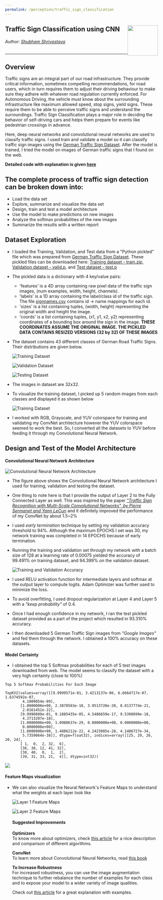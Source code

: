 ```yaml
---
permalink: /perception/traffic_sign_classification
---
```


## Traffic Sign Classification using CNN <img style="float: right;" src="/img/logo_circle.png" height="100" width="100">

###### Author: *[Shubham Shrivastava](http://www.towardsautonomy.com/#shubham)*   

---

Overview
---
Traffic signs are an integral part of our road infrastructure. They provide critical information, sometimes compelling recommendations, for road users, which in turn requires them to adjust their driving behaviour to make sure they adhere with whatever road regulation currently enforced. For Autonomous Driving, the vehicle must know about the surrounding infrastructure like maximum allowed speed, stop signs, yield signs. These require them to be able to perceive traffic signs and understand the surroundings. Traffic Sign Classification plays a major role in deciding the behavior of self-driving cars and helps them prepare for events like pedestrian crossings in advance.

Here, deep neural networks and convolutional neural networks are used to classify traffic signs. I used train and validate a model so it can classify traffic sign images using the [German Traffic Sign Dataset](http://benchmark.ini.rub.de/?section=gtsrb&subsection=dataset). After the model is trained, I tried the model on images of German traffic signs that I found on the web.

**Detailed code with explanation is given [here](/docs/perception/Traffic_Sign_Classifier.html)**

## The complete process of traffic sign detection can be broken down into:
* Load the data set
* Explore, summarize and visualize the data set
* Design, train and test a model architecture
* Use the model to make predictions on new images
* Analyze the softmax probabilities of the new images
* Summarize the results with a written report

## Dataset Exploration
* I loaded the Training, Validation, and Test data from a "Python pickled" file which was prepared from [German Traffic Sign Dataset](http://benchmark.ini.rub.de/?section=gtsrb&subsection=dataset). These pickled files can be downloaded here: [Training dataset - train.zip](/docs/perception/train.zip), [Validation dataset - valid.p](/docs/perception/valid.p), and [Test dataset - test.p](/docs/perception/test.p)
* The pickled data is a dictionary with 4 key/value pairs:
  - 'features' is a 4D array containing raw pixel data of the traffic sign images, (num examples, width, height, channels).
  - 'labels' is a 1D array containing the label/class id of the traffic sign. The file [signnames.csv](/docs/perception/signnames.csv) contains id -> name mappings for each id.
  - 'sizes' is a list containing tuples, (width, height) representing the original width and height the image.
  - 'coords' is a list containing tuples, (x1, y1, x2, y2) representing coordinates of a bounding box around the sign in the image. **THESE COORDINATES ASSUME THE ORIGINAL IMAGE. THE PICKLED DATA CONTAINS RESIZED VERSIONS (32 by 32) OF THESE IMAGES**
* The dataset contains 43 different classes of German Road Traffic Signs. Their distributions are given below.

  ![Training Dataset](/docs/perception/img/traffic_sign_detection/training_dataset.PNG)

  ![Validation Dataset](/docs/perception/img/traffic_sign_detection/validation_dataset.PNG)

  ![Testing Dataset](/docs/perception/img/traffic_sign_detection/testing_dataset.PNG)

* The images in dataset are 32x32.
* To visualize the training dataset, I picked up 5 random images from each classes and displayed it as shown below

  ![Training Dataset](/docs/perception/img/traffic_sign_detection/sample_training_dataset.PNG)

* I worked with RGB, Grayscale, and YUV colorspace for training and validating my ConvNet architecture however the YUV colorspace seemed to work the best. So, I converted all the datasets to YUV before feeding it through my Convolutional Neural Network.

## Design and Test of the Model Architecture

#### Convolutional Neural Network Architecture

  ![Convolutional Neural Network Architecture](/docs/perception/img/traffic_sign_detection/ConvNetArchitecture.png)

* The figure above shows the Convolutional Neural Network architecture I used for training, validation and testing the dataset.
* One thing to note here is that I provide the output of Layer 2 to the Fully Connected Layer as well. This was inspired by the paper [*"Traffic Sign Recognition with Multi-Scale Convolutional Networks", by Pierre Sermanet and Yann LeCun*](http://yann.lecun.com/exdb/publis/pdf/sermanet-ijcnn-11.pdf) and it definitely improved the performance of my ConvNet by about 1.5~2%
* I used *early termination* technique by setting my validation accuracy threshold to 94%. Although the maximum EPOCHS I set was 30, my network training was completed in 14 EPOCHS because of early termination.
* Running the training and validation set through my network with a batch size of 128 at a learning rate of 0.00075 yielded the accuracy of 99.491% on training dataset, and 94.399% on the validation dataset.

  ![Training and Validation Accuracy](/docs/perception/img/traffic_sign_detection/training_validation_accuracy.PNG)

* I used RELU activation function for intermediate layers and softmax at the output layer to compute logits. Adam Optimizer was further used to minimize the loss.
* To avoid overfitting, I used dropout regularization at Layer 4 and Layer 5 with a *"keep probability"* of 0.4.
* Once I had enough confidence in my network, I ran the test pickled dataset provided as a part of the project which resulted in 93.310% accuracy.
* I then downloaded 5 German Traffic Sign images from *"Google Images"* and fed them through the network. I obtained a 100% accuracy on these datasets.

#### Model Certainty
* I obtained the top 5 Softmax probabilities for each of 5 test images downloaded from web. The model seems to classify the dataset with a very high certainty (close to 100%)

```
Top 5 Softmax Probabilities For Each Image

TopKV2(values=array([[9.9999571e-01, 3.4213137e-06, 6.6664717e-07, 1.6374592e-07,
        4.1009054e-09],
       [1.0000000e+00, 2.3870503e-18, 3.9513720e-20, 8.8137774e-21,
        2.0161452e-22],
       [9.9990809e-01, 9.1885435e-05, 4.5486659e-17, 9.5398699e-18,
        4.3713207e-18],
       [1.0000000e+00, 1.0980637e-29, 0.0000000e+00, 0.0000000e+00,
        0.0000000e+00],
       [1.0000000e+00, 1.4886212e-22, 4.2423085e-28, 4.1486727e-34,
        5.7359064e-38]], dtype=float32), indices=array([[25, 29, 26, 20, 24],
       [ 1,  0,  2, 32,  6],
       [36, 38, 12, 41, 32],
       [38, 40,  0,  1,  2],
       [39, 31, 33, 21,  4]], dtype=int32))
```

![](/docs/perception/img/traffic_sign_detection/test_detection.png)

#### Feature Maps visualization

* We can also visualize the Neural Network's Feature Maps to understand what the weights at each layer look like

  ![Layer 1 Feature Maps](/docs/perception/img/traffic_sign_detection/layer1_feature_maps.PNG)

  ![Layer 2 Feature Maps](/docs/perception/img/traffic_sign_detection/layer2_feature_maps.PNG)

  #### Suggested Improvements

  **Optimizers**  
   To know more about optimizers, check [this article](http://sebastianruder.com/optimizing-gradient-descent/index.html#adam) for a nice description and comparison of different algorithms.

  **ConvNet**  
  To learn more about Convolutional Neural Networks, read [this book](http://www.deeplearningbook.org/contents/convnets.html)

  **To Increase Robustness**  
  For increased robustness, you can use the image augmentation technique to further rebalance the number of examples for each class and to expose your model to a wider variety of image qualities.

  Check out [this article](https://medium.com/@vivek.yadav/dealing-with-unbalanced-data-generating-additional-data-by-jittering-the-original-image-7497fe2119c3#.wvp4g6hle) for a great explanation with examples.
